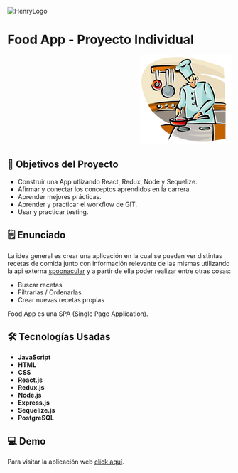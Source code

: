 ![HenryLogo](https://d31uz8lwfmyn8g.cloudfront.net/Assets/logo-henry-white-lg.png)

# Food App - Proyecto Individual

<p align="right">
  <img height="200" src="./cooking.png" />
</p>

## 🎯 Objetivos del Proyecto

- Construir una App utlizando React, Redux, Node y Sequelize.
- Afirmar y conectar los conceptos aprendidos en la carrera.
- Aprender mejores prácticas.
- Aprender y practicar el workflow de GIT.
- Usar y practicar testing.

## 🗒️ Enunciado 

La idea general es crear una aplicación en la cual se puedan ver distintas recetas de comida junto con información relevante de las mismas utilizando la api externa [spoonacular](https://spoonacular.com/food-api) y a partir de ella poder realizar entre otras cosas:

- Buscar recetas
- Filtrarlas / Ordenarlas
- Crear nuevas recetas propias

Food App es una SPA (Single Page Application).

## 🛠️ Tecnologías Usadas 

- __JavaScript__
- __HTML__
- __CSS__
- __React.js__
- __Redux.js__
- __Node.js__
- __Express.js__
- __Sequelize.js__
- __PostgreSQL__

## 💻 Demo

Para visitar la aplicación web [click aquí](https://food-app-aouriarte.vercel.app).
